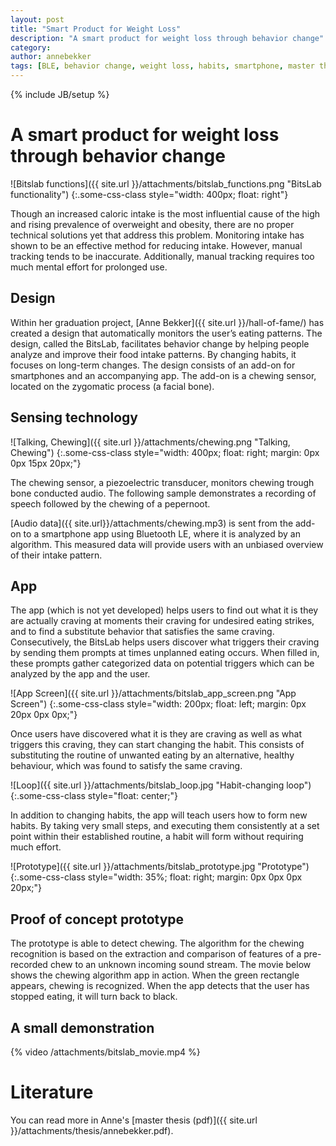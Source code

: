 ```yaml
---
layout: post
title: "Smart Product for Weight Loss"
description: "A smart product for weight loss through behavior change"
category:
author: annebekker
tags: [BLE, behavior change, weight loss, habits, smartphone, master thesis]
---
```

{% include JB/setup %}

# A smart product for weight loss through behavior change

![Bitslab functions]({{ site.url }}/attachments/bitslab_functions.png "BitsLab functionality")
{:.some-css-class style="width: 400px; float: right"}

Though an increased caloric intake is the most influential cause of the high and rising prevalence of overweight and obesity, there are no proper technical solutions yet that address this problem. Monitoring intake has shown to be an effective method for reducing intake. However, manual tracking tends to be inaccurate. Additionally, manual tracking requires too much mental effort for prolonged use.

## Design

Within her graduation project, [Anne Bekker]({{ site.url }}/hall-of-fame/) has created a design that automatically monitors the user’s eating patterns. The design, called the BitsLab, facilitates behavior change by helping people analyze and improve their food intake patterns. By changing habits, it focuses on long-term changes. The design consists of an add-on for smartphones and an accompanying app. The add-on is a chewing sensor, located on the zygomatic process (a facial bone).


## Sensing technology

![Talking, Chewing]({{ site.url }}/attachments/chewing.png "Talking, Chewing")
{:.some-css-class style="width: 400px; float: right; margin: 0px 0px 15px 20px;"}

The chewing sensor, a piezoelectric transducer, monitors chewing trough bone conducted audio. The following sample demonstrates a recording of speech followed by the chewing of a pepernoot.

[Audio data]({{ site.url}}/attachments/chewing.mp3) is sent from the add-on to a smartphone app using Bluetooth LE, where it is analyzed by an algorithm. This measured data will provide users with an unbiased overview of their intake pattern.

## App

The app (which is not yet developed) helps users to find out what it is they are actually craving at moments their craving for undesired eating strikes, and to find a substitute behavior that satisfies the same craving. Consecutively, the BitsLab helps users discover what triggers their craving by sending them prompts at times unplanned eating occurs. When filled in, these prompts gather categorized data on potential triggers which can be analyzed by the app and the user.

![App Screen]({{ site.url }}/attachments/bitslab_app_screen.png "App Screen")
{:.some-css-class style="width: 200px; float: left; margin: 0px 20px 0px 0px;"}

Once users have discovered what it is they are craving as well as what triggers this craving, they can start changing the habit. This consists of substituting the routine of unwanted eating by an alternative, healthy behaviour, which was found to satisfy the same craving.

![Loop]({{ site.url }}/attachments/bitslab_loop.jpg "Habit-changing loop")
{:.some-css-class style="float: center;"}

In addition to changing habits, the app will teach users how to form new habits. By taking very small steps, and executing them consistently at a set point within their established routine, a habit will form without requiring much effort.

![Prototype]({{ site.url }}/attachments/bitslab_prototype.jpg "Prototype")
{:.some-css-class style="width: 35%; float: right; margin: 0px 0px 0px 20px;"}

## Proof of concept prototype

The prototype is able to detect chewing. The algorithm for the chewing recognition is based on the extraction and comparison of features of a pre-recorded chew to an unknown incoming sound stream. The movie below shows the chewing algorithm app in action. When the green rectangle appears, chewing is recognized. When the app detects that the user has stopped eating, it will turn back to black.

## A small demonstration

{% video /attachments/bitslab_movie.mp4 %}

# Literature

You can read more in Anne's [master thesis (pdf)]({{ site.url }}/attachments/thesis/annebekker.pdf).





